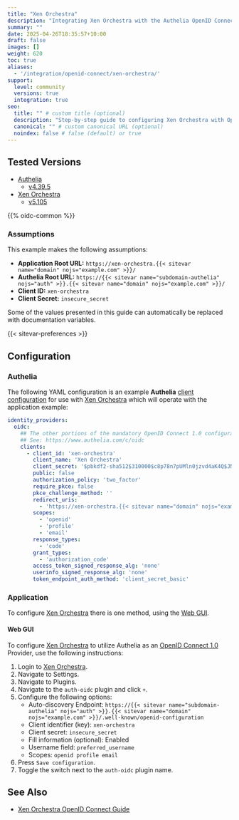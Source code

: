 ```yaml
---
title: "Xen Orchestra"
description: "Integrating Xen Orchestra with the Authelia OpenID Connect 1.0 Provider."
summary: ""
date: 2025-04-26T18:35:57+10:00
draft: false
images: []
weight: 620
toc: true
aliases:
  - '/integration/openid-connect/xen-orchestra/'
support:
  level: community
  versions: true
  integration: true
seo:
  title: "" # custom title (optional)
  description: "Step-by-step guide to configuring Xen Orchestra with OpenID Connect 1.0 for secure SSO. Enhance your login flow using Authelia’s modern identity management."
  canonical: "" # custom canonical URL (optional)
  noindex: false # false (default) or true
---
```


## Tested Versions

- [Authelia]
  - [v4.39.5](https://github.com/authelia/authelia/releases/tag/v4.39.5)
- [Xen Orchestra]
  - [v5.105](https://xen-orchestra.com/blog/xen-orchestra-5-105/)

{{% oidc-common %}}

### Assumptions

This example makes the following assumptions:

- __Application Root URL:__ `https://xen-orchestra.{{< sitevar name="domain" nojs="example.com" >}}/`
- __Authelia Root URL:__ `https://{{< sitevar name="subdomain-authelia" nojs="auth" >}}.{{< sitevar name="domain" nojs="example.com" >}}/`
- __Client ID:__ `xen-orchestra`
- __Client Secret:__ `insecure_secret`

Some of the values presented in this guide can automatically be replaced with documentation variables.

{{< sitevar-preferences >}}

## Configuration

### Authelia

The following YAML configuration is an example __Authelia__ [client configuration] for use with [Xen Orchestra] which will
operate with the application example:

```yaml {title="configuration.yml"}
identity_providers:
  oidc:
    ## The other portions of the mandatory OpenID Connect 1.0 configuration go here.
    ## See: https://www.authelia.com/c/oidc
    clients:
      - client_id: 'xen-orchestra'
        client_name: 'Xen Orchestra'
        client_secret: '$pbkdf2-sha512$310000$c8p78n7pUMln0jzvd4aK4Q$JNRBzwAo0ek5qKn50cFzzvE9RXV88h1wJn5KGiHrD0YKtZaR/nCb2CJPOsKaPK0hjf.9yHxzQGZziziccp6Yng'  # The digest of 'insecure_secret'.
        public: false
        authorization_policy: 'two_factor'
        require_pkce: false
        pkce_challenge_method: ''
        redirect_uris:
          - 'https://xen-orchestra.{{< sitevar name="domain" nojs="example.com" >}}/signin/oidc/callback'
        scopes:
          - 'openid'
          - 'profile'
          - 'email'
        response_types:
          - 'code'
        grant_types:
          - 'authorization_code'
        access_token_signed_response_alg: 'none'
        userinfo_signed_response_alg: 'none'
        token_endpoint_auth_method: 'client_secret_basic'
```

### Application

To configure [Xen Orchestra] there is one method, using the [Web GUI](#web-gui).

#### Web GUI

To configure [Xen Orchestra] to utilize Authelia as an [OpenID Connect 1.0] Provider, use the following instructions:

1. Login to [Xen Orchestra].
2. Navigate to Settings.
3. Navigate to Plugins.
4. Navigate to the `auth-oidc` plugin and click `+`.
5. Configure the following options:
   - Auto-discovery Endpoint: `https://{{< sitevar name="subdomain-authelia" nojs="auth" >}}.{{< sitevar name="domain" nojs="example.com" >}}/.well-known/openid-configuration`
   - Client identifier (key): `xen-orchestra`
   - Client secret: `insecure_secret`
   - Fill information (optional): Enabled
   - Username field: `preferred_username`
   - Scopes: `openid profile email`
6. Press `Save configuration`.
7. Toggle the switch next to the `auth-oidc` plugin name.

## See Also

- [Xen Orchestra OpenID Connect Guide](https://docs.xen-orchestra.com/users#openid-connect)

[Xen Orchestra]: https://xen-orchestra.com/
[Authelia]: https://www.authelia.com
[OpenID Connect 1.0]: ../../openid-connect/introduction.md
[client configuration]: ../../../configuration/identity-providers/openid-connect/clients.md
